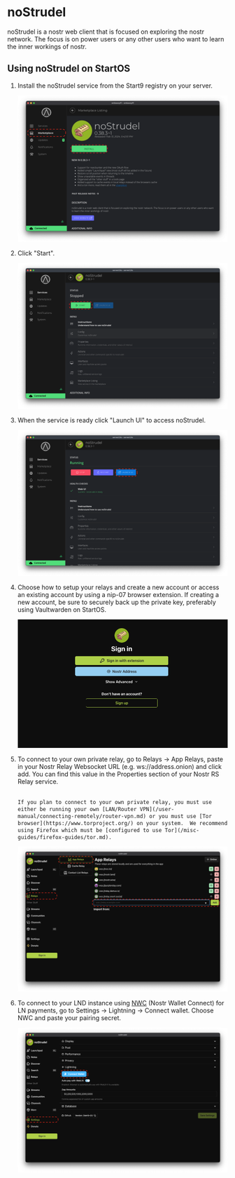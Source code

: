 # noStrudel

noStrudel is a nostr web client that is focused on exploring the nostr network. The focus is on power users or any other users who want to learn the inner workings of nostr. 

## Using noStrudel on StartOS

1. Install the noStrudel service from the Start9 registry on your server.

   ![install](./assets/nostrudel-1.png)

1. Click "Start".

   ![start](./assets/nostrudel-2.png)

1. When the service is ready click "Launch UI" to access noStrudel.

   ![launch](./assets/nostrudel-3.png)

1. Choose how to setup your relays and create a new account or access an existing account by using a nip-07 browser extension. If creating a new account, be sure to securely back up the private key, preferably using Vaultwarden on StartOS.

   ![sign in](./assets/nostrudel-4.png)

1. To connect to your own private relay, go to Relays -> App Relays, paste in your Nostr Relay Websocket URL (e.g. ws://address.onion) and click add. You can find this value in the Properties section of your Nostr RS Relay service.

   ```admonish note

   If you plan to connect to your own private relay, you must use either be running your own [LAN/Router VPN](/user-manual/connecting-remotely/router-vpn.md) or you must use [Tor browser](https://www.torproject.org/) on your system.  We recommend using Firefox which must be [configured to use Tor](/misc-guides/firefox-guides/tor.md).

   ```

   ![add relay](./assets/nostrudel-5.png)

1. To connect to your LND instance using [NWC](https://marketplace.start9.com/marketplace/nostr-wallet-connect) (Nostr Wallet Connect) for LN payments, go to Settings -> Lightning -> Connect wallet. Choose NWC and paste your pairing secret.

   ![connect wallet](./assets/nostrudel-6.png)
